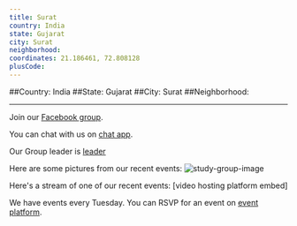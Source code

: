 ```yaml
---
title: Surat
country: India
state: Gujarat
city: Surat
neighborhood: 
coordinates: 21.186461, 72.808128
plusCode:
---
```


##Country: India
##State: Gujarat
##City: Surat
##Neighborhood: 
*****
Join our [Facebook group](https://www.facebook.com/groups/free.code.camp.surat).

You can chat with us on [chat app]().

Our Group leader is [leader]()

Here are some pictures from our recent events:
![study-group-image]()

Here's a stream of one of our recent events:
[video hosting platform embed]

We have events every Tuesday. You can RSVP for an event on [event platform]().
